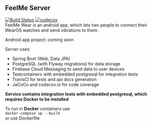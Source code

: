 ## FeelMe Server
[![Build Status](https://app.travis-ci.com/CrissNamon/feelme-server.svg?branch=main)](https://app.travis-ci.com/CrissNamon/feelme-server)
[![codecov](https://codecov.io/gh/CrissNamon/feelme-server/branch/master/graph/badge.svg?token=Q6MM2CY23E)](https://codecov.io/gh/CrissNamon/feelme-server)
<br>
FeelMe Wear is an android app, which lets two people to connect their WearOS watches and send vibrations to them.
<br>
<p>Android app project: coming soon</p>

Server uses:
+ Spring Boot (Web, Data JPA)
+ PostgreSQL (with Flyway migrations) for data storage
+ Firebase Cloud Messaging to send data to user devices
+ Testcontainers with embedded postgresql for integration tests
+ TravisCI for tests and api docs generation
+ JaCoCo and codecov.io for code coverage

<p>
<b>Service contains integration tests with embedded postgresql, which requires Docker to be installed</b>
</p>
<p>
To run in <b>Docker</b> containers use <br><code>docker-compose up --build</code>
<br>or use Dockerfile
</p>
